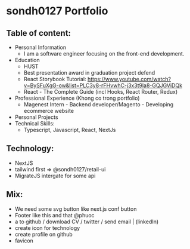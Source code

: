 # sondh0127 Portfolio

## Table of content:

- Personal Information
  - I am a software engineer focusing on the front-end development.
- Education
  - HUST
  - Best presentation award in graduation project defend
  - React Storybook Tutorial: https://www.youtube.com/watch?v=BySFuXgG-ow&list=PLC3y8-rFHvwhC-j3x3t9la8-GQJGViDQk
  - React - The Complete Guide (incl Hooks, React Router, Redux)
- Professional Experience (Khong co trong portfolio)
  - Magenest Intern - Backend developer/Magento - Developing ecommerce website
- Personal Projects
- Technical Skills:
  - Typescript, Javascript, React, NextJs

## Technology:

- NextJS
- tailwind first => @sondh0127/retail-ui
- MigrateJS intergate for some api

## Mix:

- We need some svg button like next.js conf button
- Footer like this and that @phuoc
- a to github / download CV / twitter / send email | (linkedIn)
- create icon for technology
- create profile on github
- favicon
